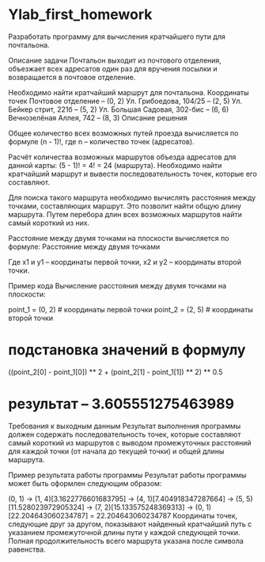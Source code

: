 # Ylab_first_homework
Разработать программу для вычисления кратчайшего пути для почтальона.

Описание задачи
Почтальон выходит из почтового отделения, объезжает всех адресатов один раз для вручения посылки и возвращается в почтовое отделение.

Необходимо найти кратчайший маршрут для почтальона.
Координаты точек
Почтовое отделение – (0, 2)
Ул. Грибоедова, 104/25 – (2, 5)
Ул. Бейкер стрит, 221б – (5, 2)
Ул. Большая Садовая, 302-бис – (6, 6)
Вечнозелёная Аллея, 742 – (8, 3)
Описание решения

Общее количество всех возможных путей проезда вычисляется по формуле (n - 1)!, где n – количество точек (адресатов).

Расчёт количества возможных маршрутов объезда адресатов для данной карты: (5 - 1)! = 4! = 24 (маршрута). Необходимо найти кратчайший маршрут и вывести последовательность точек, которые его составляют.

Для поиска такого маршрута необходимо вычислять расстояния между точками, составляющих маршрут. Это позволит найти общую длину маршрута. Путем перебора длин всех возможных маршрутов найти самый короткий из них.

Расстояние между двумя точками на плоскости вычисляется по формуле: Расстояние между двумя точками

Где x1 и y1 – координаты первой точки, x2 и y2 – координаты второй точки.

Пример кода
Вычисление расстояния между двумя точками на плоскости:

point_1 = (0, 2)  # координаты первой точки
point_2 = (2, 5)  # координаты второй точки

# подстановка значений в формулу
((point_2[0] - point_1[0]) ** 2 + (point_2[1] - point_1[1]) ** 2) ** 0.5
# результат – 3.605551275463989
Требования к выходным данным
Результат выполнения программы должен содержать последовательность точек, которые составляют самый короткий из маршрутов с выводом промежуточных расстояний для каждой точки (от начала до текущей точки) и общей длины маршрута.

Пример результата работы программы
Результат работы программы может быть оформлен следующим образом:

(0, 1) -> (1, 4)[3.1622776601683795] -> (4, 1)[7.404918347287664] -> (5, 5)[11.528023972905324] -> (7, 2)[15.133575248369313] -> (0, 1)[22.204643060234787] = 22.204643060234787
Координаты точек, следующие друг за другом, показывают найденный кратчайший путь с указанием промежуточной длины пути у каждой следующей точки. Полная продолжительность всего маршрута указана после символа равенства.
